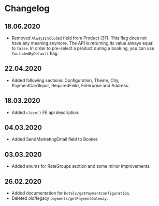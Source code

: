 # Changelog

## 18.06.2020

* Removed `AlwaysIncluded` field from [Product](operations.md#product) ([37](https://github.com/MewsSystems/gitbook-distributor-guide/pull/37/files)). This flag does not have any meaning anymore. The API is returning its value always equal to `false`. In order to pre-select a product during a booking, you can use `IncludedByDefault` flag.

## 22.04.2020

* Added following sections: Configuration, Theme, City, PaymentCardInput, RequiredField, Enterprise and Address.

## 18.03.2020

* Added `close()` FE api description.

## 04.03.2020

* Added SendMarketingEmail field to Booker.

## 03.03.2020

* Added enums for RateGroups section and some minor improvements.

## 26.02.2020

* Added documentation for `hotels/getPaymentConfiguration`.
* Deleted old/legacy `payments/getPaymentGateway`.